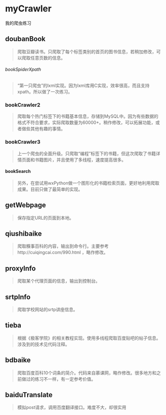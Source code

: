 # myCrawler
我的爬虫练习

## doubanBook
> 爬取豆瓣读书。只爬取了每个标签类别的首页的图书信息，若稍加修改，可以爬取任意页数的信息。

###### bookSpiderXpath
> “第一只爬虫”的lxml实现。因为lxml库用C实现，效率很高，而且支持xpath。所以做了一次练习。

### bookCrawler2
> 爬取每个热门标签下的书籍基本信息，存储到MySQL中。因为有些数据的格式不符合要求，实际爬取数量为60000+。稍作修改，可以拓展功能，或者做些其他有趣的事情。

### bookCrawler3
> 上一个爬虫的全面升级。只爬取“编程”标签下的书籍，但这次爬取了书籍详情页面和书籍图片，并且使用了多线程，速度提高很多。

#### bookSearch
> 另外，在尝试用wxPython做一个图形化的书籍检索页面，更好地利用爬取成果。目前只做了最简单的实现。

## getWebpage
> 保存指定URL的页面到本地。

## qiushibaike
> 爬取糗事百科的内容，输出到命令行。主要参考http://cuiqingcai.com/990.html ，略作修改。

## proxyInfo
> 爬取某个代理页面的信息，输出到控制台。

## srtpInfo
> 爬取学校网站的srtp讲座信息。

## tieba
> 根据《极客学院》的相关教程实现。使用多线程爬取百度贴吧的帖子信息。涉及到的技术见代码注释。

## bdbaike
> 爬取百度百科10个词条的简介。代码来自慕课网，略作修改。很多地方和之前做过的练习不一样，有一定参考价值。

## baiduTranslate
> 模拟post请求，调用百度翻译接口。难度不大，却很实用
